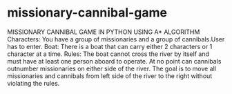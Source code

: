# missionary-cannibal-game
MISSIONARY CANNIBAL GAME IN PYTHON USING A* ALGORITHM
Characters: You have a group of missionaries and a group of cannibals.User has to enter.
Boat: There is a boat that can carry either 2 characters or 1 character at a time.
Rules:
The boat cannot cross the river by itself and must have at least one person aboard to operate.
At no point can cannibals outnumber missionaries on either side of the river.
The goal is to move all missionaries and cannibals from left side of the river to the right without violating the rules.
